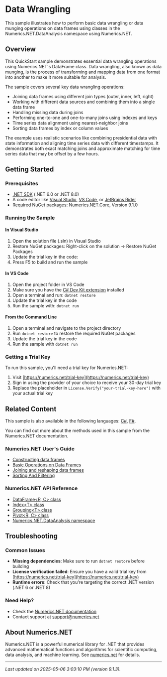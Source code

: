 # Data Wrangling

This sample illustrates how to perform basic data wrangling or data munging operations on data frames using classes in the Numerics.NET.DataAnalysis namespace using Numerics.NET.

## Overview

This QuickStart sample demonstrates essential data wrangling operations using Numerics.NET's DataFrame class. 
Data wrangling, also known as data munging, is the process of transforming and mapping data from one format 
into another to make it more suitable for analysis.

The sample covers several key data wrangling operations:

- Joining data frames using different join types (outer, inner, left, right)
- Working with different data sources and combining them into a single data frame
- Handling missing data during joins
- Performing one-to-one and one-to-many joins using indexes and keys
- Time series data alignment using nearest-neighbor joins
- Sorting data frames by index or column values

The example uses realistic scenarios like combining presidential data with state information and aligning 
time series data with different timestamps. It demonstrates both exact matching joins and approximate 
matching for time series data that may be offset by a few hours.


## Getting Started

### Prerequisites

- [.NET SDK](https://dotnet.microsoft.com/download) (.NET 6.0 or .NET 8.0)
- A code editor like [Visual Studio](https://visualstudio.microsoft.com/), [VS Code](https://code.visualstudio.com/), or [JetBrains Rider](https://www.jetbrains.com/rider/)
- Required NuGet packages: Numerics.NET.Core, Version 9.1.0

### Running the Sample

#### In Visual Studio
1. Open the solution file (.sln) in Visual Studio
2. Restore NuGet packages: Right-click on the solution → Restore NuGet Packages
3. Update the trial key in the code:
4. Press F5 to build and run the sample

#### In VS Code

1. Open the project folder in VS Code
2. Make sure you have the [C# Dev Kit extension](https://marketplace.visualstudio.com/items?itemName=ms-dotnettools.csdevkit) installed
3. Open a terminal and run: `dotnet restore`
4. Update the trial key in the code 
5. Run the sample with: `dotnet run`

#### From the Command Line

1. Open a terminal and navigate to the project directory
2. Run `dotnet restore` to restore the required NuGet packages
3. Update the trial key in the code
4. Run the sample with `dotnet run`

### Getting a Trial Key

To run this sample, you'll need a trial key for Numerics.NET:

1. Visit [https://numerics.net/trial-key](https://numerics.net/trial-key)
2. Sign in using the provider of your choice to receive your 30-day trial key
3. Replace the placeholder in `License.Verify("your-trial-key-here")` with your actual trial key

## Related Content

This sample is also available in the following languages: 
[C#](https://github.com/NumericsDotNet/quickstart-csharp/tree/net462/data-analysis/data-wrangling), [F#](https://github.com/NumericsDotNet/quickstart-fsharp/tree/net462/data-analysis/data-wrangling).

You can find out more about the methods used in this sample from the Numerics.NET documentation.

### Numerics.NET User's Guide

- [Constructing data frames](https://numerics.net/documentation/latest/data-analysis/data-frames/constructing-data-frames)
- [Basic Operations on Data Frames](https://numerics.net/documentation/latest/data-analysis/data-frames/basic-operations-on-data-frames)
- [Joining and reshaping data frames](https://numerics.net/documentation/latest/data-analysis/data-wrangling/joining-and-reshaping-data-frames)
- [Sorting And Filtering](https://numerics.net/documentation/latest/data-analysis/data-wrangling/sorting-and-filtering)

### Numerics.NET API Reference

- [DataFrame&lt;R, C&gt; class](https://numerics.net/documentation/latest/reference/numerics.net.dataanalysis.dataframe-2)
- [Index&lt;T&gt; class](https://numerics.net/documentation/latest/reference/numerics.net.dataanalysis.index-1)
- [Grouping&lt;T&gt; class](https://numerics.net/documentation/latest/reference/numerics.net.dataanalysis.grouping-1)
- [Pivot&lt;R, C&gt; class](https://numerics.net/documentation/latest/reference/numerics.net.dataanalysis.pivot-2)
- [Numerics.NET.DataAnalysis namespace](https://numerics.net/documentation/latest/reference/numerics.net.dataanalysis)


## Troubleshooting

### Common Issues

- **Missing dependencies**: Make sure to run `dotnet restore` before building
- **License verification failed**: Ensure you have a valid trial key from [https://numerics.net/trial-key](https://numerics.net/trial-key)
- **Runtime errors**: Check that you're targeting the correct .NET version (.NET 6 or .NET 8)

### Need Help?

- Check the [Numerics.NET documentation](https://numerics.net/documentation/)
- Contact support at [support@numerics.net](mailto:support@numerics.net?subject=DataWrangling%20QuickStart%20Sample%20%28Visual+Basic%29)

## About Numerics.NET

Numerics.NET is a powerful numerical library for .NET that provides advanced mathematical 
functions and algorithms for scientific computing, data analysis, and machine learning.
See [numerics.net](https://numerics.net) for details.

---

_Last updated on 2025-05-06 3:03:10 PM (version 9.1.3)._

